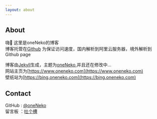```yaml
---
layout: about
---
```

## About  
嗨👋 这里是oneNeko的博客  
博客托管在[Github](https://www.github.com/oneNeko/oneNeko.github.io)
为保证访问速度，国内解析到阿里云服务器，境外解析到Github page      

博客由[Jekyll](https://jekyllrb.com)生成，主题为[oneNeko](https://www.github.com/oneNeko/oneNeko.github.io),并且还在修改中...  
网站主页为[https://www.oneneko.com](https://www.oneneko.com)  
壁纸站为[https://bing.oneneko.com](https://bing.oneneko.com)  

## Contact  
GitHub : [@oneNeko](https://www.github.com/oneNeko)  
留言板 ：[吐个槽](https://support.qq.com/products/178880?)